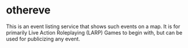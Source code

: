 # othereve
This is an event listing service that shows such events on a map.  It is for primarily Live Action Roleplaying (LARP) Games to begin with, but can be used for publicizing any event.
